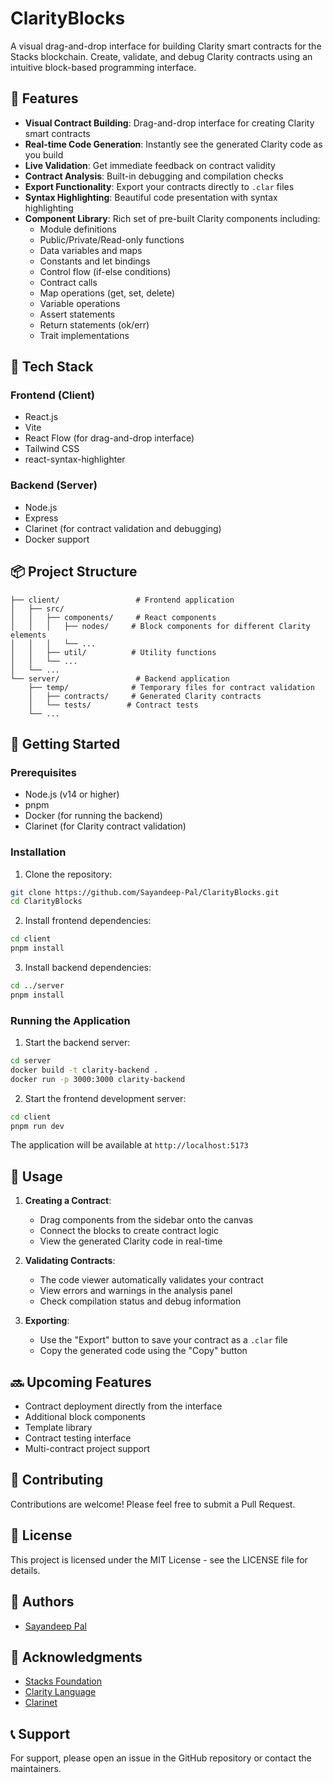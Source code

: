 # ClarityBlocks

A visual drag-and-drop interface for building Clarity smart contracts for the Stacks blockchain. Create, validate, and debug Clarity contracts using an intuitive block-based programming interface.



## 🌟 Features

- **Visual Contract Building**: Drag-and-drop interface for creating Clarity smart contracts
- **Real-time Code Generation**: Instantly see the generated Clarity code as you build
- **Live Validation**: Get immediate feedback on contract validity
- **Contract Analysis**: Built-in debugging and compilation checks
- **Export Functionality**: Export your contracts directly to `.clar` files
- **Syntax Highlighting**: Beautiful code presentation with syntax highlighting
- **Component Library**: Rich set of pre-built Clarity components including:
  - Module definitions
  - Public/Private/Read-only functions
  - Data variables and maps
  - Constants and let bindings
  - Control flow (if-else conditions)
  - Contract calls
  - Map operations (get, set, delete)
  - Variable operations
  - Assert statements
  - Return statements (ok/err)
  - Trait implementations

## 🔧 Tech Stack

### Frontend (Client)
- React.js
- Vite
- React Flow (for drag-and-drop interface)
- Tailwind CSS
- react-syntax-highlighter

### Backend (Server)
- Node.js
- Express
- Clarinet (for contract validation and debugging)
- Docker support

## 📦 Project Structure

```
├── client/                 # Frontend application
│   ├── src/
│   │   ├── components/     # React components
│   │   │   ├── nodes/     # Block components for different Clarity elements
│   │   │   └── ...
│   │   ├── util/          # Utility functions
│   │   └── ...
│   └── ...
└── server/                 # Backend application
    ├── temp/              # Temporary files for contract validation
    │   ├── contracts/     # Generated Clarity contracts
    │   └── tests/        # Contract tests
    └── ...
```

## 🚀 Getting Started

### Prerequisites

- Node.js (v14 or higher)
- pnpm
- Docker (for running the backend)
- Clarinet (for Clarity contract validation)

### Installation

1. Clone the repository:
```bash
git clone https://github.com/Sayandeep-Pal/ClarityBlocks.git
cd ClarityBlocks
```

2. Install frontend dependencies:
```bash
cd client
pnpm install
```

3. Install backend dependencies:
```bash
cd ../server
pnpm install
```

### Running the Application

1. Start the backend server:
```bash
cd server
docker build -t clarity-backend .
docker run -p 3000:3000 clarity-backend
```

2. Start the frontend development server:
```bash
cd client
pnpm run dev
```

The application will be available at `http://localhost:5173`

## 🔨 Usage

1. **Creating a Contract**:
   - Drag components from the sidebar onto the canvas
   - Connect the blocks to create contract logic
   - View the generated Clarity code in real-time

2. **Validating Contracts**:
   - The code viewer automatically validates your contract
   - View errors and warnings in the analysis panel
   - Check compilation status and debug information

3. **Exporting**:
   - Use the "Export" button to save your contract as a `.clar` file
   - Copy the generated code using the "Copy" button

## 🔜 Upcoming Features

- Contract deployment directly from the interface
- Additional block components
- Template library
- Contract testing interface
- Multi-contract project support

## 🤝 Contributing

Contributions are welcome! Please feel free to submit a Pull Request.

## 📄 License

This project is licensed under the MIT License - see the LICENSE file for details.

## 👥 Authors

- [Sayandeep Pal](https://github.com/Sayandeep-Pal)

## 🙏 Acknowledgments

- [Stacks Foundation](https://stacks.org)
- [Clarity Language](https://clarity-lang.org)
- [Clarinet](https://github.com/hirosystems/clarinet)

## 📞 Support

For support, please open an issue in the GitHub repository or contact the maintainers.
